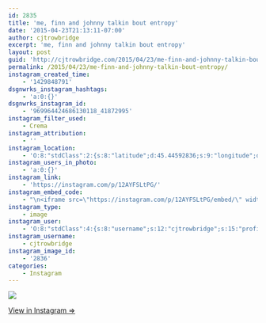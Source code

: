 ```yaml
---
id: 2835
title: 'me, finn and johnny talkin bout entropy'
date: '2015-04-23T21:13:11-07:00'
author: cjtrowbridge
excerpt: 'me, finn and johnny talkin bout entropy'
layout: post
guid: 'http://cjtrowbridge.com/2015/04/23/me-finn-and-johnny-talkin-bout-entropy/'
permalink: /2015/04/23/me-finn-and-johnny-talkin-bout-entropy/
instagram_created_time:
    - '1429848791'
dsgnwrks_instagram_hashtags:
    - 'a:0:{}'
dsgnwrks_instagram_id:
    - '969964424686130118_41872995'
instagram_filter_used:
    - Crema
instagram_attribution:
    - ''
instagram_location:
    - 'O:8:"stdClass":2:{s:8:"latitude";d:45.44592836;s:9:"longitude";d:-122.62609565;}'
instagram_users_in_photo:
    - 'a:0:{}'
instagram_link:
    - 'https://instagram.com/p/12AYFSLtPG/'
instagram_embed_code:
    - "\n<iframe src=\"https://instagram.com/p/12AYFSLtPG/embed/\" width=\"612\" height=\"710\" frameborder=\"0\" scrolling=\"no\" allowtransparency=\"true\"></iframe>\n"
instagram_type:
    - image
instagram_user:
    - 'O:8:"stdClass":4:{s:8:"username";s:12:"cjtrowbridge";s:15:"profile_picture";s:103:"https://igcdn-photos-f-a.akamaihd.net/hphotos-ak-xpa1/t51.2885-19/925559_452430704897917_67836701_a.jpg";s:2:"id";s:8:"41872995";s:9:"full_name";s:13:"CJ Trowbridge";}'
instagram_username:
    - cjtrowbridge
instagram_image_id:
    - '2836'
categories:
    - Instagram
---
```


[![](http://blog.cjtrowbridge.com/wp-content/uploads/2015/04/11191293_1413585378960318_1670611734_n.jpg)](https://instagram.com/p/12AYFSLtPG/)

[View in Instagram ⇒](https://instagram.com/p/12AYFSLtPG/)
